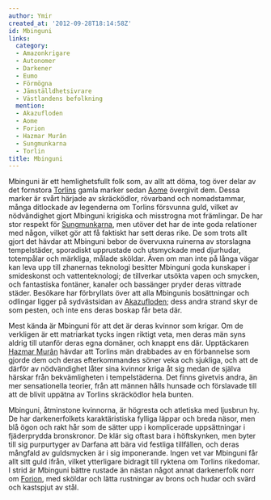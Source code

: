 ```yaml
---
author: Ymir
created_at: '2012-09-28T18:14:58Z'
id: Mbinguni
links:
  category:
  - Amazonkrigare
  - Autonomer
  - Darkener
  - Eumo
  - Förmögna
  - Jämställdhetsivrare
  - Västlandens befolkning
  mention:
  - Akazufloden
  - Aome
  - Forion
  - Hazmar Murân
  - Sungmunkarna
  - Torlin
title: Mbinguni
---
```


Mbinguni är ett hemlighetsfullt folk som, av allt att döma, tog över delar av det fornstora
[Torlins] gamla marker sedan [Aome] övergivit dem. Dessa marker är svårt härjade av skräcködlor,
rövarband och nomadstammar, många ditlockade av legenderna om Torlins försvunna guld, vilket av
nödvändighet gjort Mbinguni krigiska och misstrogna mot främlingar. De har stor respekt för
[Sungmunkarna], men utöver det har de inte goda relationer med någon, vilket gör att få faktiskt har
sett deras rike. De som trots allt gjort det hävdar att Mbinguni bebor de övervuxna ruinerna av
storslagna tempelstäder, sporadiskt upprustade och utsmyckade med djurhudar, totempålar och
märkliga, målade sköldar. Även om man inte på långa vägar kan leva upp till zhanernas teknologi
besitter Mbinguni goda kunskaper i smideskonst och vattenteknologi; de tillverkar utsökta vapen och
smycken, och fantastiska fontäner, kanaler och bassänger pryder deras vittrade städer. Besökare har
förbryllats över att alla Mbingunis bosättningar och odlingar ligger på sydvästsidan av
[Akazufloden]; dess andra strand skyr de som pesten, och inte ens deras boskap får beta där.

Mest kända är Mbinguni för att det är deras kvinnor som krigar. Om de verkligen är ett matriarkat
tycks ingen riktigt veta, men deras män syns aldrig till utanför deras egna domäner, och knappt ens
där. Upptäckaren [Hazmar Murân] hävdar att Torlins män drabbades av en förbannelse som gjorde dem
och deras efterkommandes söner veka och sjukliga, och att de därför av nödvändighet låter sina
kvinnor kriga åt sig medan de själva härskar från bekvämligheten i tempelstäderna. Det finns
givetvis andra, än mer sensationella teorier, från att männen hålls hunsade och förslavade till att
de blivit uppätna av Torlins skräcködlor hela bunten.

Mbinguni, åtminstone kvinnorna, är högresta och atletiska med ljusbrun hy. De har darkenerfolkets
karaktäristiska fylliga läppar och breda näsor, men blå ögon och rakt hår som de sätter upp i
komplicerade uppsättningar i fjäderprydda bronskronor. De klär sig oftast bara i höftskynken, men
byter till sig purpurtyger av Darfana att bära vid festliga tillfällen, och deras mångfald av
guldsmycken är i sig imponerande. Ingen vet var Mbinguni får allt sitt guld ifrån, vilket
ytterligare bidragit till ryktena om Torlins rikedomar. I strid är Mbinguni bättre rustade än nästan
något annat darkenerfolk norr om [Forion], med sköldar och lätta rustningar av brons och hudar och
svärd och kastspjut av stål.

  [Torlins]: Torlin
  [Aome]: Aome
  [Sungmunkarna]: Sungmunkarna
  [Akazufloden]: Akazufloden
  [Hazmar Murân]: Hazmar_Murân
  [Forion]: Forion